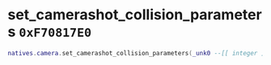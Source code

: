 # set_camerashot_collision_parameters `0xF70817E0`

```lua
natives.camera.set_camerashot_collision_parameters(_unk0 --[[ integer ]], _unk1 --[[ integer ]], _unk2 --[[ integer ]])
```